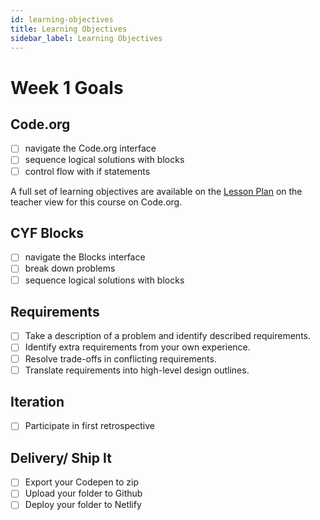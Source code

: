 ```yaml
---
id: learning-objectives
title: Learning Objectives
sidebar_label: Learning Objectives
---
```


# Week 1 Goals

## Code.org

- [ ] navigate the Code.org interface
- [ ] sequence logical solutions with blocks
- [ ] control flow with if statements

A full set of learning objectives are available on the [Lesson Plan](https://code.org/curriculum/course3/2/Teacher) on the teacher view for this course on Code.org.

## CYF Blocks

- [ ] navigate the Blocks interface
- [ ] break down problems
- [ ] sequence logical solutions with blocks

## Requirements

- [ ] Take a description of a problem and identify described requirements.
- [ ] Identify extra requirements from your own experience.
- [ ] Resolve trade-offs in conflicting requirements.
- [ ] Translate requirements into high-level design outlines.

## Iteration

- [ ] Participate in first retrospective

## Delivery/ Ship It

- [ ] Export your Codepen to zip
- [ ] Upload your folder to Github
- [ ] Deploy your folder to Netlify
